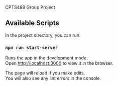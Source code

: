 CPTS489 Group Project

## Available Scripts

In the project directory, you can run:

### `npm run start-server`

Runs the app in the development mode.<br>
Open [http://localhost:3000](http://localhost:3000) to view it in the browser.

The page will reload if you make edits.<br>
You will also see any lint errors in the console.

